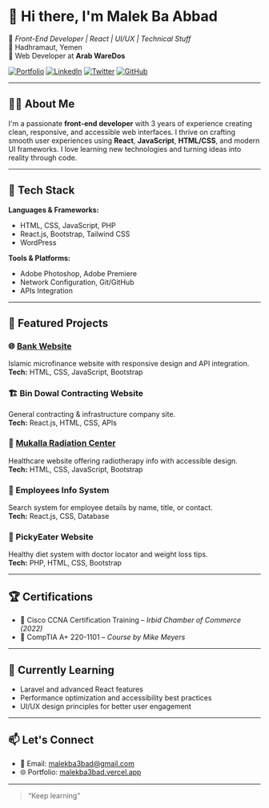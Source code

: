 # 👋 Hi there, I'm Malek Ba Abbad

🎯 *Front-End Developer | React | UI/UX | Technical Stuff*  
📍 Hadhramaut, Yemen  
💼 Web Developer at **Arab WareDos**

[![Portfolio](https://img.shields.io/badge/🌐-Portfolio-2ea44f?style=for-the-badge)](https://malekba3bad.vercel.app/)
[![LinkedIn](https://img.shields.io/badge/-LinkedIn-0072b1?style=for-the-badge&logo=linkedin&logoColor=white)](https://www.linkedin.com/in/malik-baabbad/)
[![Twitter](https://img.shields.io/badge/-X-000000?style=for-the-badge&logo=twitter)](https://x.com/MalikAl3bbadi)
[![GitHub](https://img.shields.io/badge/-GitHub-181717?style=for-the-badge&logo=github)](https://github.com/malekba3bad)

---

## 🧑‍💻 About Me

I'm a passionate **front-end developer** with 3 years of experience creating clean, responsive, and accessible web interfaces. I thrive on crafting smooth user experiences using **React**, **JavaScript**, **HTML/CSS**, and modern UI frameworks. I love learning new technologies and turning ideas into reality through code.

---

## 🔨 Tech Stack

**Languages & Frameworks:**
- HTML, CSS, JavaScript, PHP
- React.js, Bootstrap, Tailwind CSS
- WordPress

**Tools & Platforms:**
- Adobe Photoshop, Adobe Premiere
- Network Configuration, Git/GitHub
- APIs Integration

---

## 🚀 Featured Projects

### 🌐 [Bank Website](https://www.bank-bindowal.com/)
Islamic microfinance website with responsive design and API integration.  
**Tech:** HTML, CSS, JavaScript, Bootstrap

### 🏗️ Bin Dowal Contracting Website  
General contracting & infrastructure company site.  
**Tech:** React.js, HTML, CSS, APIs

### 🏥 [Mukalla Radiation Center](https://mrcmed.org/)  
Healthcare website offering radiotherapy info with accessible design.  
**Tech:** HTML, CSS, JavaScript, Bootstrap

### 👥 Employees Info System  
Search system for employee details by name, title, or contact.  
**Tech:** React.js, CSS, Database

### 🥗 PickyEater Website  
Healthy diet system with doctor locator and weight loss tips.  
**Tech:** PHP, HTML, CSS, Bootstrap

---

## 🏆 Certifications

- 📜 Cisco CCNA Certification Training – *Irbid Chamber of Commerce (2022)*
- 📜 CompTIA A+ 220-1101 – *Course by Mike Meyers*

---

## 🌱 Currently Learning

- Laravel and advanced React features  
- Performance optimization and accessibility best practices  
- UI/UX design principles for better user engagement  

---

## 📫 Let's Connect

- 📧 Email: [malekba3bad@gmail.com](mailto:malekba3bad@gmail.com)  
- 🌐 Portfolio: [malekba3bad.vercel.app](https://malekba3bad.vercel.app/)

---

> “Keep learning”

